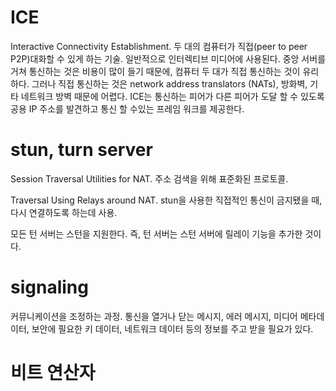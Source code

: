 # ICE

Interactive Connectivity Establishment.
두 대의 컴퓨터가 직접(peer to peer P2P)대화할 수 있게 하는 기술. 일반적으로 인터렉티브 미디어에 사용된다.
중앙 서버를 거쳐 통신하는 것은 비용이 많이 들기 때문에, 컴퓨터 두 대가 직접 통신하는 것이 유리하다.
그러나 직접 통신하는 것은 network address translators (NATs), 방화벽, 기타 네트워크 방벽 때문에 어렵다.
ICE는 통신하는 피어가 다른 피어가 도달 할 수 있도록 공용 IP 주소를 발견하고 통신 할 수있는 프레임 워크를 제공한다.

# stun, turn server

Session Traversal Utilities for NAT.
주소 검색을 위해 표준화된 프로토콜.

Traversal Using Relays around NAT.
stun을 사용한 직접적인 통신이 금지됐을 때, 다시 연결하도록 하는데 사용.

모든 턴 서버는 스턴을 지원한다. 즉, 턴 서버는 스턴 서버에 릴레이 기능을 추가한 것이다. 

# signaling

커뮤니케이션을 조정하는 과정.
통신을 열거나 닫는 메시지, 에러 메시지, 미디어 메타데이터, 보안에 필요한 키 데이터, 네트워크 데이터 등의 정보를 주고 받을 필요가 있다.

# 비트 연산자